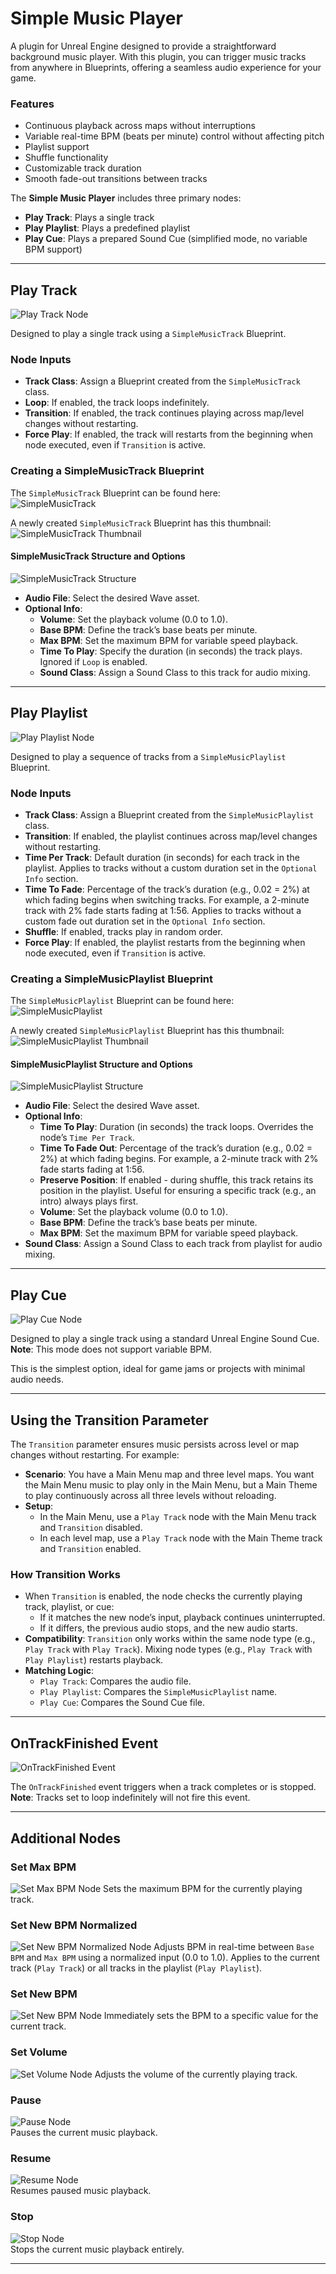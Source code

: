 # Simple Music Player

A plugin for Unreal Engine designed to provide a straightforward background music player. With this plugin, you can trigger music tracks from anywhere in Blueprints, offering a seamless audio experience for your game.

### Features
- Continuous playback across maps without interruptions
- Variable real-time BPM (beats per minute) control without affecting pitch
- Playlist support
- Shuffle functionality
- Customizable track duration
- Smooth fade-out transitions between tracks

The **Simple Music Player** includes three primary nodes:
- **Play Track**: Plays a single track
- **Play Playlist**: Plays a predefined playlist
- **Play Cue**: Plays a prepared Sound Cue (simplified mode, no variable BPM support)

---

## Play Track

![Play Track Node](images/play_track_node.png)

Designed to play a single track using a `SimpleMusicTrack` Blueprint.

### Node Inputs
- **Track Class**: Assign a Blueprint created from the `SimpleMusicTrack` class.
- **Loop**: If enabled, the track loops indefinitely.
- **Transition**: If enabled, the track continues playing across map/level changes without restarting.
- **Force Play**: If enabled, the track will restarts from the beginning when node executed, even if `Transition` is active.

### Creating a SimpleMusicTrack Blueprint
The `SimpleMusicTrack` Blueprint can be found here:  
![SimpleMusicTrack](images/simplemusictrack.png)

A newly created `SimpleMusicTrack` Blueprint has this thumbnail:  
![SimpleMusicTrack Thumbnail](images/simplemusictrack_thumbnail.png)

#### SimpleMusicTrack Structure and Options
![SimpleMusicTrack Structure](images/simplemusictrack_structure.png)

- **Audio File**: Select the desired Wave asset.
- **Optional Info**:
  - **Volume**: Set the playback volume (0.0 to 1.0).
  - **Base BPM**: Define the track’s base beats per minute.
  - **Max BPM**: Set the maximum BPM for variable speed playback.
  - **Time To Play**: Specify the duration (in seconds) the track plays. Ignored if `Loop` is enabled.
  - **Sound Class**: Assign a Sound Class to this track for audio mixing.

---

## Play Playlist

![Play Playlist Node](images/play_playlist_node.png)

Designed to play a sequence of tracks from a `SimpleMusicPlaylist` Blueprint.

### Node Inputs
- **Track Class**: Assign a Blueprint created from the `SimpleMusicPlaylist` class.
- **Transition**: If enabled, the playlist continues across map/level changes without restarting.
- **Time Per Track**: Default duration (in seconds) for each track in the playlist. Applies to tracks without a custom duration set in the `Optional Info` section.
- **Time To Fade**: Percentage of the track’s duration (e.g., 0.02 = 2%) at which fading begins when switching tracks. For example, a 2-minute track with 2% fade starts fading at 1:56. Applies to tracks without a custom fade out duration set in the `Optional Info` section.
- **Shuffle**: If enabled, tracks play in random order.
- **Force Play**: If enabled, the playlist restarts from the beginning when node executed, even if `Transition` is active.

### Creating a SimpleMusicPlaylist Blueprint
The `SimpleMusicPlaylist` Blueprint can be found here:  
![SimpleMusicPlaylist](images/simplemusicplaylist.png)

A newly created `SimpleMusicPlaylist` Blueprint has this thumbnail:  
![SimpleMusicPlaylist Thumbnail](images/simplemusicplaylist_thumbnail.png)

#### SimpleMusicPlaylist Structure and Options
![SimpleMusicPlaylist Structure](images/simplemusicplaylist_structure.png)

- **Audio File**: Select the desired Wave asset.
- **Optional Info**:
  - **Time To Play**: Duration (in seconds) the track loops. Overrides the node’s `Time Per Track`.
  - **Time To Fade Out**: Percentage of the track’s duration (e.g., 0.02 = 2%) at which fading begins. For example, a 2-minute track with 2% fade starts fading at 1:56.
  - **Preserve Position**: If enabled - during shuffle, this track retains its position in the playlist. Useful for ensuring a specific track (e.g., an intro) always plays first.
  - **Volume**: Set the playback volume (0.0 to 1.0).
  - **Base BPM**: Define the track’s base beats per minute.
  - **Max BPM**: Set the maximum BPM for variable speed playback.
- **Sound Class**: Assign a Sound Class to each track from playlist for audio mixing.

---

## Play Cue

![Play Cue Node](images/play_cue_node.png)

Designed to play a single track using a standard Unreal Engine Sound Cue.  
**Note**: This mode does not support variable BPM.

This is the simplest option, ideal for game jams or projects with minimal audio needs.

---

## Using the Transition Parameter

The `Transition` parameter ensures music persists across level or map changes without restarting. For example:
- **Scenario**: You have a Main Menu map and three level maps. You want the Main Menu music to play only in the Main Menu, but a Main Theme to play continuously across all three levels without reloading.
- **Setup**:
  - In the Main Menu, use a `Play Track` node with the Main Menu track and `Transition` disabled.
  - In each level map, use a `Play Track` node with the Main Theme track and `Transition` enabled.

### How Transition Works
- When `Transition` is enabled, the node checks the currently playing track, playlist, or cue:
  - If it matches the new node’s input, playback continues uninterrupted.
  - If it differs, the previous audio stops, and the new audio starts.
- **Compatibility**: `Transition` only works within the same node type (e.g., `Play Track` with `Play Track`). Mixing node types (e.g., `Play Track` with `Play Playlist`) restarts playback.
- **Matching Logic**:
  - `Play Track`: Compares the audio file.
  - `Play Playlist`: Compares the `SimpleMusicPlaylist` name.
  - `Play Cue`: Compares the Sound Cue file.

---

## OnTrackFinished Event

![OnTrackFinished Event](images/ontrackfinished_event.png)

The `OnTrackFinished` event triggers when a track completes or is stopped.  
**Note**: Tracks set to loop indefinitely will not fire this event.

---

## Additional Nodes

### Set Max BPM
![Set Max BPM Node](images/setmaxbpm.png)
Sets the maximum BPM for the currently playing track.

### Set New BPM Normalized
![Set New BPM Normalized Node](images/setnewbpmnormalized.png)
Adjusts BPM in real-time between `Base BPM` and `Max BPM` using a normalized input (0.0 to 1.0). Applies to the current track (`Play Track`) or all tracks in the playlist (`Play Playlist`).

### Set New BPM
![Set New BPM Node](images/setnewbpm.png)
Immediately sets the BPM to a specific value for the current track.

### Set Volume
![Set Volume Node](images/setvolume.png) 
Adjusts the volume of the currently playing track.

### Pause
![Pause Node](images/pause.png)  
Pauses the current music playback.

### Resume
![Resume Node](images/resume.png)   
Resumes paused music playback.

### Stop
![Stop Node](images/stop.png)   
Stops the current music playback entirely.

---
